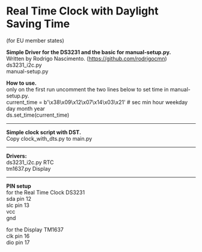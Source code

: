 # Real Time Clock with Daylight Saving Time  #
(for EU member states) 

**Simple Driver for the DS3231 and the basic for manual-setup.py.**      
Written by Rodrigo Nascimento. (https://github.com/rodrigocmn)   
ds3231_i2c.py   
manual-setup.py

**How to use.**     
only on the first run uncomment the two lines below to set time in manual-setup.py.  
current_time = b'\x38\x09\x12\x07\x14\x03\x21' # sec min hour weekday day month year   
ds.set_time(current_time)

-------------------------------------------------------------------------------------
**Simple clock script with DST.**  
Copy clock_with_dts.py to main.py

-------------------------------------------------------------------------------------
**Drivers:**  
ds3231_i2c.py RTC  
tm1637.py     Display  

-------------------------------------------------------------------------------------
**PIN setup**  
for the Real Time Clock DS3231  
sda pin 12  
slc pin 13  
vcc  
gnd  

for the Display TM1637  
clk pin 16  
dio pin 17  





